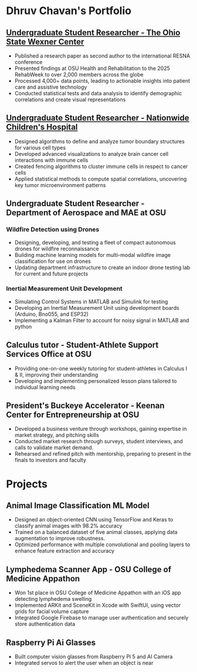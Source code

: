 # Dhruv Chavan's Portfolio


## [Undergraduate Student Researcher - The Ohio State Wexner Center](https://github.com/dchavan2192/Research-OSU-Wexner-Center-)
* Published a research paper as second author to the international RESNA conference
* Presented findings at OSU Health and Rehabilitation to the 2025 RehabWeek to over 2,000 members across the globe
* Processed 4,000+ data points, leading to actionable insights into patient care and assistive technology
* Conducted statistical tests and data analysis to identify demographic correlations and create visual representations


## [Undergraduate Student Researcher - Nationwide Children's Hospital](https://github.com/dchavan2192/Nationwide-Children-s-Hospital---Research)
* Designed algorithms to define and analyze tumor boundary structures for various cell types
* Developed advanced visualizations to analyze brain cancer cell interactions with immune cells
* Created fencing algorithms to cluster immune cells in respect to cancer cells
* Applied statistical methods to compute spatial correlations, uncovering key tumor microenvironment patterns


## Undergraduate Student Researcher - Department of Aerospace and MAE at OSU
### Wildfire Detection using Drones
* Designing, developing, and testing a fleet of compact autonomous drones for wildfire reconnaissance
* Building machine learning models for multi-modal wildfire image classification for use on drones
* Updating department infrastructure to create an indoor drone testing lab for current and future projects
### Inertial Measurement Unit Development
* Simulating Control Systems in MATLAB and Simulink for testing
* Developing an Inertial Measurement Unit using development boards (Arduino, Bno055, and ESP32)
* Implementing a Kalman Filter to account for noisy signal in MATLAB and python


## Calculus tutor - Student-Athlete Support Services Office at OSU
* Providing one-on-one weekly tutoring for student-athletes in Calculus I & II, improving their understanding
* Developing and implementing personalized lesson plans tailored to individual learning needs

## President's Buckeye Accelerator	- Keenan Center for Entrepreneurship at OSU
* Developed a business venture through workshops, gaining expertise in market strategy, and pitching skills
* Conducted market research through surveys, student interviews, and calls to validate market demand.
* Rehearsed and refined pitch with mentorship, preparing to present in the finals to investors and faculty


# Projects
## Animal Image Classification ML Model
* Designed an object-oriented CNN using TensorFlow and Keras to classify animal images with 98.2% accuracy
* Trained on a balanced dataset of five animal classes, applying data augmentation to improve robustness.
* Optimized performance with multiple convolutional and pooling layers to enhance feature extraction and accuracy

## Lymphedema Scanner App - OSU College of Medicine Appathon
* Won 1st place in OSU College of Medicine Appathon with an iOS app detecting lymphedema swelling
* Implemented ARKit and SceneKit in Xcode with SwiftUI, using vector grids for facial volume capture
* Integrated Google Firebase to manage user authentication and securely store authentication data

## Raspberry Pi Ai Glasses
* Built computer vision glasses from Raspberry Pi 5 and AI Camera
* Integrated servos to alert the user when an object is near

